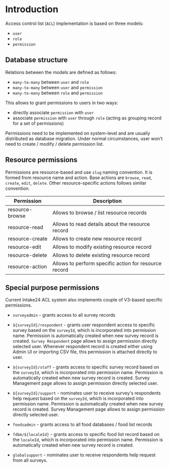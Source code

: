 # Introduction

Access control list (`ACL`) implementation is based on three models:

- `user`
- `role`
- `permission`

## Database structure

Relations between the models are defined as follows:

- `many-to-many` between `user` and `role`
- `many-to-many` between `user` and `permission`
- `many-to-many` between `role` and `permission`

This allows to grant permissions to users in two ways:

- directly associate `permission` with `user`
- associate `permission` with `user` through `role` (acting as grouping record for a set of permissions)

Permissions need to be implemented on system-level and are usually distributed as database migration. Under normal circumstances, user won't need to create / modify / delete permission list.

## Resource permissions

Permissions are resource-based and use `slug` naming convention. It is formed from resource name and action. Base actions are `browse`, `read`, `create`, `edit`, `delete`. Other resource-specific actions follows similar convention.

| Permission      | Description                                           |
| --------------- | ----------------------------------------------------- |
| resource-browse | Allows to browse / list resource records              |
| resource-read   | Allows to read details about the resource record      |
| resource-create | Allows to create new resource record                  |
| resource-edit   | Allows to modify existing resource record             |
| resource-delete | Allows to delete existing resource record             |
| resource-action | Allows to perform specific action for resource record |

## Special purpose permissions

Current Intake24 ACL system also implements couple of V3-based specific permissions.

- `surveyadmin` - grants access to all survey records

- `${surveyId}/respondent` - grants user respondent access to specific survey based on the `surveyId`, which is incorporated into permission name. Permission is automatically created when new survey record is created. `Survey Respondent` page allows to assign permission directly selected user. Whenever respondent record is created either using Admin UI or importing CSV file, this permission is attached directly to user.

- `${surveyId}/staff` - grants access to specific survey record based on the `surveyId`, which is incorporated into permission name. Permission is automatically created when new survey record is created. Survey Management page allows to assign permission directly selected user.

- `${surveyId}/support` - nominates user to receive survey's respondents help request based on the `surveyId`, which is incorporated into permission name. Permission is automatically created when new survey record is created. Survey Management page allows to assign permission directly selected user.

- `foodsadmin` - grants access to all food databases / food list records

- `fdbm/${localeId}` - grants access to specific food list record based on the `localeId`, which is incorporated into permission name. Permission is automatically created when new survey record is created.

- `globalsupport` - nominates user to receive respondents help request from all surveys.

